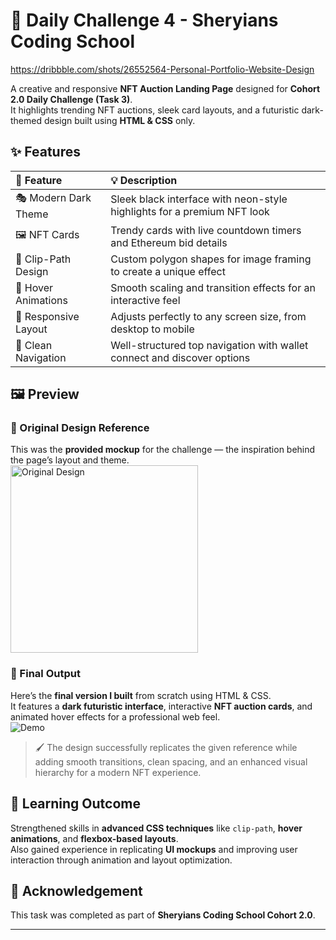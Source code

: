 # 🚀 Daily Challenge 4 - Sheryians Coding School  
https://dribbble.com/shots/26552564-Personal-Portfolio-Website-Design

A creative and responsive **NFT Auction Landing Page** designed for **Cohort 2.0 Daily Challenge (Task 3)**.  
It highlights trending NFT auctions, sleek card layouts, and a futuristic dark-themed design built using **HTML & CSS** only.


## ✨ Features

| 🌟 Feature | 💡 Description |
|:-----------|:----------------|
| 🎭 Modern Dark Theme | Sleek black interface with neon-style highlights for a premium NFT look |
| 🖼️ NFT Cards | Trendy cards with live countdown timers and Ethereum bid details |
| 🧩 Clip-Path Design | Custom polygon shapes for image framing to create a unique effect |
| 💫 Hover Animations | Smooth scaling and transition effects for an interactive feel |
| 📱 Responsive Layout | Adjusts perfectly to any screen size, from desktop to mobile |
| 🧠 Clean Navigation | Well-structured top navigation with wallet connect and discover options |

## 🖼️ Preview

### 🔹 Original Design Reference  
This was the **provided mockup** for the challenge — the inspiration behind the page’s layout and theme.  
<img src="./images/original.png" alt="Original Design" height="300px">

### 🔹 Final Output  
Here’s the **final version I built** from scratch using HTML & CSS.  
It features a **dark futuristic interface**, interactive **NFT auction cards**, and animated hover effects for a professional web feel.  
<img src="./images/demo.gif" alt="Demo">

> 🖌️ The design successfully replicates the given reference while adding smooth transitions, clean spacing, and an enhanced visual hierarchy for a modern NFT experience.


## 🧠 Learning Outcome
Strengthened skills in **advanced CSS techniques** like `clip-path`, **hover animations**, and **flexbox-based layouts**.  
Also gained experience in replicating **UI mockups** and improving user interaction through animation and layout optimization.


## 🙌 Acknowledgement  
This task was completed as part of **Sheryians Coding School Cohort 2.0**.  

---